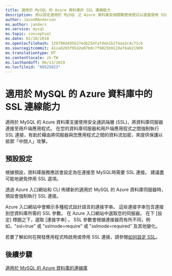 ```yaml
---
title: 適用於 MySQL 的 Azure 資料庫的 SSL 連線能力
description: 用以設定適用於 MySQL 之 Azure 資料庫及相關聯應用程式以適當使用 SSL 連接的資訊
author: JasonMAnderson
ms.author: janders
ms.service: mysql
ms.topic: conceptual
ms.date: 02/28/2018
ms.openlocfilehash: 129f90d495627edb25dfafdeb1b274aa2c4c71cb
ms.sourcegitcommit: 41ca82b5f95d2e07b0c7f9025b912daf0ab21909
ms.translationtype: MT
ms.contentlocale: zh-TW
ms.lasthandoff: 06/13/2019
ms.locfileid: "60525823"
---
```

# <a name="ssl-connectivity-in-azure-database-for-mysql"></a>適用於 MySQL 的 Azure 資料庫中的 SSL 連線能力
適用於 MySQL 的 Azure 資料庫支援使用安全通訊端層 (SSL)，將資料庫伺服器連接至用戶端應用程式。 在您的資料庫伺服器和用戶端應用程式之間強制執行 SSL 連接，有助於藉由將伺服器與您應用程式之間的資料流加密，來提供保護以抵禦「中間人」攻擊。

## <a name="default-settings"></a>預設設定
根據預設，資料庫服務應該會設定為在連接至 MySQL時需要 SSL 連接。  建議盡可能地避免停用 SSL 選項。 

透過 Azure 入口網站和 CLI 佈建新的適用於 MySQL 的 Azure 資料庫伺服器時，預設會強制執行 SSL 連接。 

Azure 入口網站中會顯示多種程式設計語言的連接字串。 這些連接字串包含連接到您資料庫所需的 SSL 參數。 在 Azure 入口網站中選取您的伺服器。 在下 [設定]  標題之下，選取 [連接字串]  。 SSL 參數會根據連接器而有所不同，例如，"ssl=true" 或 "sslmode=require" 或 "sslmode=required" 及其他變化。

若要了解如何在開發應用程式時啟用或停用 SSL 連接，請參閱[如何設定 SSL](howto-configure-ssl.md)。 

## <a name="next-steps"></a>後續步驟
[適用於 MySQL 的 Azure 資料庫的連線庫](concepts-connection-libraries.md)
